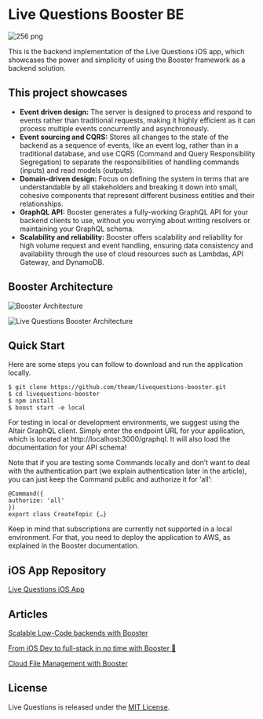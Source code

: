 # Live Questions Booster BE

![256 png](https://user-images.githubusercontent.com/738853/205069300-7551a459-ed94-4c5e-80f1-36d3cb5b3066.jpeg)

This is the backend implementation of the Live Questions iOS app, which showcases the power and simplicity of using the Booster framework as a backend solution. 


## This project showcases
- **Event driven design:** 
The server is designed to process and respond to events rather than traditional requests, making it highly efficient as it can process multiple events concurrently and asynchronously.
- **Event sourcing and CQRS:** 
Stores all changes to the state of the backend as a sequence of events, like an event log, rather than in a traditional database, and use CQRS (Command and Query Responsibility Segregation) to separate the responsibilities of handling commands (inputs) and read models (outputs).
- **Domain-driven design:** 
Focus on defining the system in terms that are understandable by all stakeholders and breaking it down into small, cohesive components that represent different business entities and their relationships.
- **GraphQL API:** 
Booster generates a fully-working GraphQL API for your backend clients to use, without you worrying about writing resolvers or maintaining your GraphQL schema.
- **Scalability and reliability:** 
Booster offers scalability and reliability for high volume request and event handling, ensuring data consistency and availability through the use of cloud resources such as Lambdas, API Gateway, and DynamoDB.


## Booster Architecture

![Booster Architecture](https://user-images.githubusercontent.com/738853/209127301-41972816-d5dd-4038-b116-772aecd1ef26.png)

![Live Questions Booster Architecture](https://user-images.githubusercontent.com/1671524/209247376-7ddae28b-cb64-4ebf-857e-89535ba9cea8.jpg)


## Quick Start

Here are some steps you can follow to download and run the application locally.

```
$ git clone https://github.com/theam/livequestions-booster.git
$ cd livequestions-booster
$ npm install
$ boost start -e local 
```

For testing in local or development environments, we suggest using the Altair GraphQL client. Simply enter the endpoint URL for your application, which is located at http://localhost:3000/graphql. It will also load the documentation for your API schema!

Note that if you are testing some Commands locally and don’t want to deal with the authentication part (we explain authentication later in the article), you can just keep the Command public and authorize it for ‘all’:

```
@Command({
authorize: 'all'
})
export class CreateTopic {…}
```

Keep in mind that subscriptions are currently not supported in a local environment. For that, you need to deploy the application to AWS, as explained in the Booster documentation.



## iOS App Repository
[Live Questions iOS App](https://github.com/theam/livequestions-iOS)


## Articles
[Scalable Low-Code backends with Booster](https://medium.com/@juanSagasti/scalable-low-code-backends-with-booster-a32b9386dd27)

[From iOS Dev to full-stack in no time with Booster 🚀](https://medium.com/@juanSagasti/f2eda6463c40)

[Cloud File Management with Booster](https://medium.com/the-theam-journey/cloud-file-management-with-booster-cf54c6b83ee2)


## License

Live Questions is released under the [MIT License](LICENSE).
